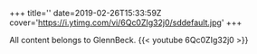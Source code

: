 +++
title=''
date=2019-02-26T15:33:59Z
cover='https://i.ytimg.com/vi/6Qc0ZIg32j0/sddefault.jpg'
+++

All content belongs to GlennBeck.
{{< youtube 6Qc0ZIg32j0 >}}
